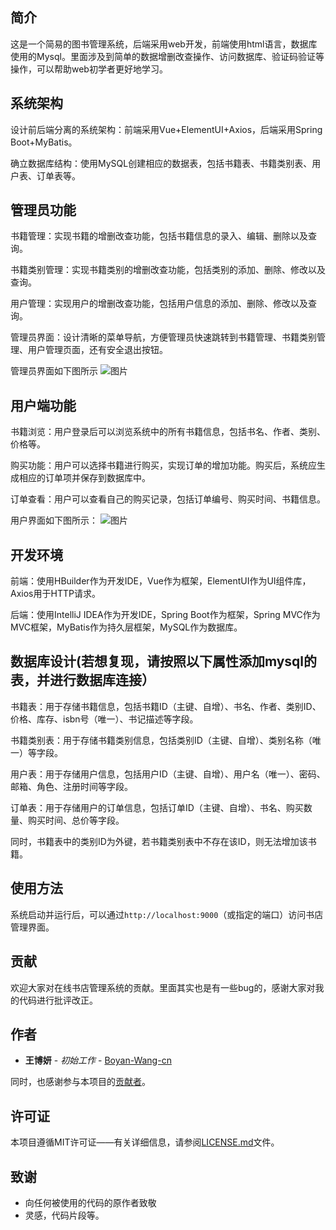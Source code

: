 ## 简介
  这是一个简易的图书管理系统，后端采用web开发，前端使用html语言，数据库使用的Mysql。里面涉及到简单的数据增删改查操作、访问数据库、验证码验证等操作，可以帮助web初学者更好地学习。
## 系统架构
  设计前后端分离的系统架构：前端采用Vue+ElementUI+Axios，后端采用Spring Boot+MyBatis。
  
  确立数据库结构：使用MySQL创建相应的数据表，包括书籍表、书籍类别表、用户表、订单表等。
## 管理员功能
  书籍管理：实现书籍的增删改查功能，包括书籍信息的录入、编辑、删除以及查询。
  
  书籍类别管理：实现书籍类别的增删改查功能，包括类别的添加、删除、修改以及查询。
  
  用户管理：实现用户的增删改查功能，包括用户信息的添加、删除、修改以及查询。
  
  管理员界面：设计清晰的菜单导航，方便管理员快速跳转到书籍管理、书籍类别管理、用户管理页面，还有安全退出按钮。
  
  管理员界面如下图所示
  ![图片](https://github.com/user-attachments/assets/90a31cfd-5666-4b72-b64e-7cea3d542128)

## 用户端功能
  书籍浏览：用户登录后可以浏览系统中的所有书籍信息，包括书名、作者、类别、价格等。
  
  购买功能：用户可以选择书籍进行购买，实现订单的增加功能。购买后，系统应生成相应的订单项并保存到数据库中。
  
  订单查看：用户可以查看自己的购买记录，包括订单编号、购买时间、书籍信息。

  用户界面如下图所示：
  ![图片](https://github.com/user-attachments/assets/4ed030e9-3290-4138-93dc-0fafb9725eea)

## 开发环境
  前端：使用HBuilder作为开发IDE，Vue作为框架，ElementUI作为UI组件库，Axios用于HTTP请求。
  
  后端：使用IntelliJ IDEA作为开发IDE，Spring Boot作为框架，Spring MVC作为MVC框架，MyBatis作为持久层框架，MySQL作为数据库。
  
## 数据库设计(若想复现，请按照以下属性添加mysql的表，并进行数据库连接）
  书籍表：用于存储书籍信息，包括书籍ID（主键、自增）、书名、作者、类别ID、价格、库存、isbn号（唯一）、书记描述等字段。
  
  书籍类别表：用于存储书籍类别信息，包括类别ID（主键、自增）、类别名称（唯一）等字段。
  
  用户表：用于存储用户信息，包括用户ID（主键、自增）、用户名（唯一）、密码、邮箱、角色、注册时间等字段。
  
  订单表：用于存储用户的订单信息，包括订单ID（主键、自增）、书名、购买数量、购买时间、总价等字段。
  
  同时，书籍表中的类别ID为外键，若书籍类别表中不存在该ID，则无法增加该书籍。
  
## 使用方法

系统启动并运行后，可以通过`http://localhost:9000`（或指定的端口）访问书店管理界面。

## 贡献

欢迎大家对在线书店管理系统的贡献。里面其实也是有一些bug的，感谢大家对我的代码进行批评改正。

## 作者

* **王博妍** - *初始工作* - [Boyan-Wang-cn](https://github.com/Boyan-Wang-cn)

同时，也感谢参与本项目的[贡献者](https://github.com/Boyan-Wang-cn/Online-Bookstore-Management-System/contributors)。

## 许可证

本项目遵循MIT许可证——有关详细信息，请参阅[LICENSE.md](LICENSE.md)文件。

## 致谢

* 向任何被使用的代码的原作者致敬
* 灵感，代码片段等。
